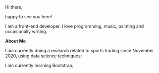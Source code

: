 Hi there,

happy to see you here!

I am a front-end developer. I love programming, music, painting and occasionally writing. 

<b>About Me</b>
 
I am currently doing a research related to sports trading since November 2020, using data science techniques;

I am currently learning Bootstrap;
